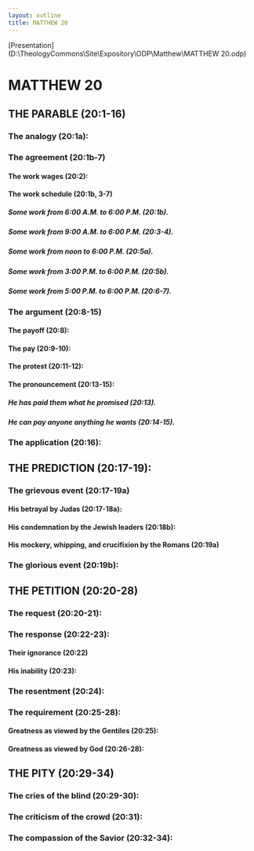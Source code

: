 ```yaml
---
layout: outline
title: MATTHEW 20
---
```

[Presentation](D:\TheologyCommons\Site\Expository\ODP\Matthew\MATTHEW 20.odp)
# MATTHEW 20
## THE PARABLE (20:1-16) 
###  The analogy (20:1a): 
###  The agreement (20:1b-7) 
####  The work wages (20:2): 
####  The work schedule (20:1b, 3-7) 
#####  Some work from 6:00 A.M. to 6:00 P.M. (20:1b). 
#####  Some work from 9:00 A.M. to 6:00 P.M. (20:3-4). 
#####  Some work from noon to 6:00 P.M. (20:5a). 
#####  Some work from 3:00 P.M. to 6:00 P.M. (20:5b). 
#####  Some work from 5:00 P.M. to 6:00 P.M. (20:6-7). 
###  The argument (20:8-15) 
####  The payoff (20:8): 
####  The pay (20:9-10): 
####  The protest (20:11-12): 
####  The pronouncement (20:13-15): 
#####  He has paid them what he promised (20:13). 
#####  He can pay anyone anything he wants (20:14-15). 
###  The application (20:16): 
## THE PREDICTION (20:17-19): 
###  The grievous event (20:17-19a) 
####  His betrayal by Judas (20:17-18a): 
####  His condemnation by the Jewish leaders (20:18b): 
####  His mockery, whipping, and crucifixion by the Romans (20:19a) 
###  The glorious event (20:19b): 
## THE PETITION (20:20-28) 
###  The request (20:20-21): 
###  The response (20:22-23): 
####  Their ignorance (20:22) 
####  His inability (20:23): 
###  The resentment (20:24): 
###  The requirement (20:25-28): 
####  Greatness as viewed by the Gentiles (20:25): 
####  Greatness as viewed by God (20:26-28): 
## THE PITY (20:29-34) 
###  The cries of the blind (20:29-30): 
###  The criticism of the crowd (20:31): 
###  The compassion of the Savior (20:32-34): 
